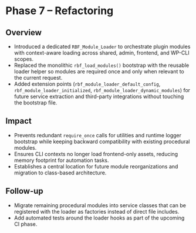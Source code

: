 # Phase 7 – Refactoring

## Overview
- Introduced a dedicated `RBF_Module_Loader` to orchestrate plugin modules with context-aware loading across shared, admin, frontend, and WP-CLI scopes.
- Replaced the monolithic `rbf_load_modules()` bootstrap with the reusable loader helper so modules are required once and only when relevant to the current request.
- Added extension points (`rbf_module_loader_default_config`, `rbf_module_loader_initialized`, `rbf_module_loader_dynamic_modules`) for future service extraction and third-party integrations without touching the bootstrap file.

## Impact
- Prevents redundant `require_once` calls for utilities and runtime logger bootstrap while keeping backward compatibility with existing procedural modules.
- Ensures CLI contexts no longer load frontend-only assets, reducing memory footprint for automation tasks.
- Establishes a central location for future module reorganizations and migration to class-based architecture.

## Follow-up
- Migrate remaining procedural modules into service classes that can be registered with the loader as factories instead of direct file includes.
- Add automated tests around the loader hooks as part of the upcoming CI phase.
